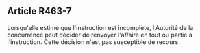 Article R463-7
----
Lorsqu'elle estime que l'instruction est incomplète, l'Autorité de la
concurrence peut décider de renvoyer l'affaire en tout ou partie à
l'instruction. Cette décision n'est pas susceptible de recours.
